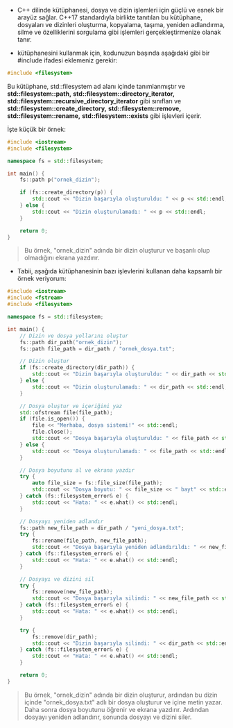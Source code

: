 - C++ dilinde <filesystem> kütüphanesi, dosya ve dizin işlemleri için güçlü ve esnek bir arayüz sağlar. C++17 standardıyla birlikte tanıtılan bu kütüphane, dosyaları ve dizinleri oluşturma, kopyalama, taşıma, yeniden adlandırma, silme ve özelliklerini sorgulama gibi işlemleri gerçekleştirmenize olanak tanır.

- <filesystem> kütüphanesini kullanmak için, kodunuzun başında aşağıdaki gibi bir #include ifadesi eklemeniz gerekir:

```CPP
#include <filesystem>

```

Bu kütüphane, std::filesystem ad alanı içinde tanımlanmıştır ve 
**std::filesystem::path,** 
**std::filesystem::directory_iterator,**
**std::filesystem::recursive_directory_iterator** gibi sınıfları ve 
**std::filesystem::create_directory,** 
**std::filesystem::remove,**
**std::filesystem::rename,** 
**std::filesystem::exists** gibi işlevleri içerir.

İşte küçük bir örnek:

```CPP
#include <iostream>
#include <filesystem>

namespace fs = std::filesystem;

int main() {
    fs::path p("ornek_dizin");

    if (fs::create_directory(p)) {
        std::cout << "Dizin başarıyla oluşturuldu: " << p << std::endl;
    } else {
        std::cout << "Dizin oluşturulamadı: " << p << std::endl;
    }

    return 0;
}

```

> Bu örnek, "ornek_dizin" adında bir dizin oluşturur ve başarılı olup olmadığını ekrana yazdırır.

- Tabii, aşağıda <filesystem> kütüphanesinin bazı işlevlerini kullanan daha kapsamlı bir örnek veriyorum:

```CPP
#include <iostream>
#include <fstream>
#include <filesystem>

namespace fs = std::filesystem;

int main() {
    // Dizin ve dosya yollarını oluştur
    fs::path dir_path("ornek_dizin");
    fs::path file_path = dir_path / "ornek_dosya.txt";

    // Dizin oluştur
    if (fs::create_directory(dir_path)) {
        std::cout << "Dizin başarıyla oluşturuldu: " << dir_path << std::endl;
    } else {
        std::cout << "Dizin oluşturulamadı: " << dir_path << std::endl;
    }

    // Dosya oluştur ve içeriğini yaz
    std::ofstream file(file_path);
    if (file.is_open()) {
        file << "Merhaba, dosya sistemi!" << std::endl;
        file.close();
        std::cout << "Dosya başarıyla oluşturuldu: " << file_path << std::endl;
    } else {
        std::cout << "Dosya oluşturulamadı: " << file_path << std::endl;
    }

    // Dosya boyutunu al ve ekrana yazdır
    try {
        auto file_size = fs::file_size(file_path);
        std::cout << "Dosya boyutu: " << file_size << " bayt" << std::endl;
    } catch (fs::filesystem_error& e) {
        std::cout << "Hata: " << e.what() << std::endl;
    }

    // Dosyayı yeniden adlandır
    fs::path new_file_path = dir_path / "yeni_dosya.txt";
    try {
        fs::rename(file_path, new_file_path);
        std::cout << "Dosya başarıyla yeniden adlandırıldı: " << new_file_path << std::endl;
    } catch (fs::filesystem_error& e) {
        std::cout << "Hata: " << e.what() << std::endl;
    }

    // Dosyayı ve dizini sil
    try {
        fs::remove(new_file_path);
        std::cout << "Dosya başarıyla silindi: " << new_file_path << std::endl;
    } catch (fs::filesystem_error& e) {
        std::cout << "Hata: " << e.what() << std::endl;
    }

    try {
        fs::remove(dir_path);
        std::cout << "Dizin başarıyla silindi: " << dir_path << std::endl;
    } catch (fs::filesystem_error& e) {
        std::cout << "Hata: " << e.what() << std::endl;
    }

    return 0;
}

```
> Bu örnek, "ornek_dizin" adında bir dizin oluşturur, ardından bu dizin içinde "ornek_dosya.txt" adlı bir dosya oluşturur ve içine metin yazar. Daha sonra dosya boyutunu öğrenir ve ekrana yazdırır. Ardından dosyayı yeniden adlandırır, sonunda dosyayı ve dizini siler.

























